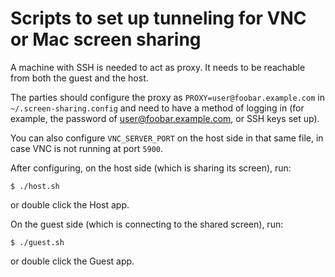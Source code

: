 # Scripts to set up tunneling for VNC or Mac screen sharing

A machine with SSH is needed to act as proxy. It needs to be reachable
from both the guest and the host.

The parties should configure the proxy as `PROXY=user@foobar.example.com`
in `~/.screen-sharing.config` and need to have a method of logging in
(for example, the password of user@foobar.example.com, or SSH keys set up).

You can also configure `VNC_SERVER_PORT` on the host side in that same
file, in case VNC is not running at port `5900`.

After configuring, on the host side (which is sharing its screen), run:

`$ ./host.sh`

or double click the Host app.

On the guest side (which is connecting to the shared screen), run:

`$ ./guest.sh`

or double click the Guest app.
